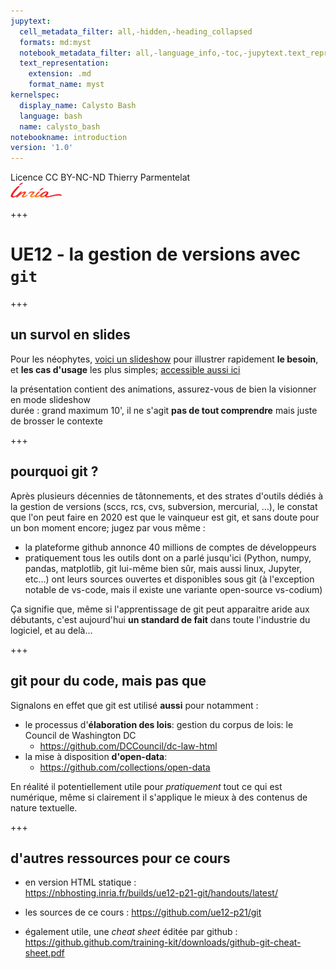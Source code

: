 ```yaml
---
jupytext:
  cell_metadata_filter: all,-hidden,-heading_collapsed
  formats: md:myst
  notebook_metadata_filter: all,-language_info,-toc,-jupytext.text_representation.jupytext_version,-jupytext.text_representation.format_version
  text_representation:
    extension: .md
    format_name: myst
kernelspec:
  display_name: Calysto Bash
  language: bash
  name: calysto_bash
notebookname: introduction
version: '1.0'
---
```


<div class="licence">
<span>Licence CC BY-NC-ND</span>
<span>Thierry Parmentelat</span>
</div>

<img src="media/inria-25-alpha.png" />

+++

# UE12 - la gestion de versions avec `git`

+++

## un survol en slides

Pour les néophytes, [voici un slideshow](media/introduction-git.pdf) pour illustrer rapidement **le besoin**, et **les cas d'usage** les plus simples; [accessible aussi ici](https://github.com/ue12-p21/git/raw/main/notebooks/media/introduction-git.pdf)

la présentation contient des animations, assurez-vous de bien la visionner en mode slideshow  
durée : grand maximum 10', il ne s'agit **pas de tout comprendre** mais juste de brosser le contexte

+++

## pourquoi git ?

Après plusieurs décennies de tâtonnements, et des strates d'outils dédiés à la gestion de versions (sccs, rcs, cvs, subversion, mercurial, …), le constat que l'on peut faire en 2020 est que le vainqueur est git, et sans doute pour un bon moment encore; jugez par vous même :

* la plateforme github annonce 40 millions de comptes de développeurs
* pratiquement tous les outils dont on a parlé jusqu'ici (Python, numpy, pandas, matplotlib, git lui-même bien sûr, mais aussi linux, Jupyter, etc…) ont leurs sources ouvertes et disponibles sous git (à l'exception notable de vs-code, mais il existe une variante open-source vs-codium)

Ça signifie que, même si l'apprentissage de git peut apparaitre aride aux débutants, c'est aujourd'hui **un standard de fait** dans toute l'industrie du logiciel, et au delà…

+++

## git pour du code, mais pas que

Signalons en effet que git est utilisé **aussi** pour notamment :

* le processus d'**élaboration des lois**: gestion du corpus de lois: le Council de Washington DC
  * https://github.com/DCCouncil/dc-law-html
* la mise à disposition **d'open-data**:
  * https://github.com/collections/open-data

En réalité il potentiellement utile pour *pratiquement* tout ce qui est numérique, même si clairement il s'applique le mieux à des contenus de nature textuelle.

+++

## d'autres ressources pour ce cours

* en version HTML statique :  
  https://nbhosting.inria.fr/builds/ue12-p21-git/handouts/latest/

* les sources de ce cours :
  https://github.com/ue12-p21/git
  
* également utile, une *cheat sheet* éditée par github :
  https://github.github.com/training-kit/downloads/github-git-cheat-sheet.pdf
